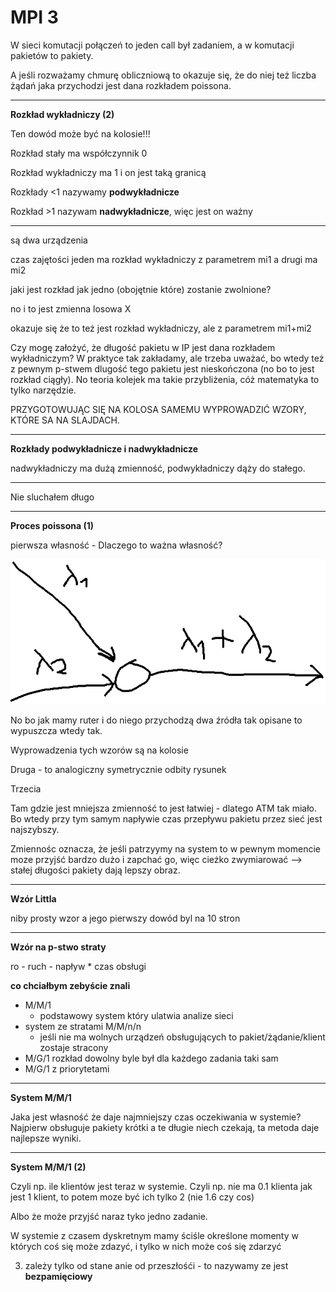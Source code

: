 # MPI 3

W sieci komutacji połączeń to jeden call był zadaniem, a w komutacji pakietów to pakiety.

A jeśli rozważamy chmurę obliczniową to okazuje się, że do niej też liczba żądań jaka przychodzi jest dana rozkładem poissona.



***

**Rozkład wykładniczy (2)**

Ten dowód może być na kolosie!!!

Rozkład stały ma współczynnik 0

Rozkład wykładniczy ma 1 i on jest taką granicą

Rozkłady <1 nazywamy **podwykładnicze**

Rozkład >1 nazywam **nadwykładnicze**, więc jest on ważny

***

są dwa urządzenia

czas zajętości jeden ma rozkład wykładniczy z parametrem mi1 a drugi ma mi2

jaki jest rozkład jak jedno (obojętnie które) zostanie zwolnione?

no  i to jest zmienna losowa X

okazuje się że to też jest rozkład wykładniczy, ale z parametrem mi1+mi2

Czy mogę założyć, że długość pakietu w IP jest dana rozkładem wykładniczym? W praktyce tak zakładamy, ale trzeba uważać, bo wtedy też z pewnym p-stwem dlugość tego pakietu jest nieskończona (no bo to jest rozkład ciągły). No teoria kolejek ma takie przybliżenia, cóż matematyka to tylko narzędzie.

PRZYGOTOWUJĄC SIĘ NA KOLOSA SAMEMU WYPROWADZIĆ WZORY, KTÓRE SA NA SLAJDACH.

***

**Rozkłady podwykładnicze i nadwykładnicze**

nadwykładniczy ma dużą zmienność, podwykładniczy dąży do stałego.

***

Nie sluchałem długo

****

**Proces poissona (1)**

pierwsza własność - Dlaczego to ważna własność?

![](img/1.png)

No bo jak mamy ruter i do niego przychodzą dwa źródła tak opisane to wypuszcza wtedy tak.

Wyprowadzenia tych wzorów są na kolosie 

Druga - to analogiczny symetrycznie odbity rysunek

Trzecia

Tam gdzie jest mniejsza zmienność to jest łatwiej - dlatego ATM tak miało. Bo wtedy przy tym samym napływie czas przepływu pakietu przez sieć jest najszybszy.

Zmiennośc oznacza, że jeśli patrzyymy na system to w pewnym momencie moze przyjść bardzo dużo i zapchać go, więc cieżko zwymiarować --> stałej długości pakiety dają lepszy obraz. 

***

**Wzór Littla**

niby prosty wzor a jego pierwszy dowód byl na 10 stron

***

**Wzór na p-stwo straty**

ro - ruch - napływ * czas obsługi

**co chciałbym zebyście znali**

- M/M/1
  - podstawowy system który ulatwia analize sieci
- system ze stratami M/M/n/n
  - jeśli nie ma wolnych urządzeń obsługujących to pakiet/żądanie/klient zostaje stracony
- M/G/1 rozkład dowolny byle był dla każdego zadania taki sam
- M/G/1 z priorytetami

***

**System M/M/1**

Jaka jest własność że daje najmniejszy czas oczekiwania w systemie? Najpierw obsługuje pakiety krótki a te długie niech czekają, ta metoda daje najlepsze wyniki.

***

**System M/M/1 (2)**

Czyli np. ile klientów jest teraz w systemie. Czyli np. nie ma 0.1 klienta jak jest 1 klient, to potem moze być ich tylko 2 (nie 1.6 czy cos)

Albo że może przyjść naraz tyko jedno zadanie.

W systemie z czasem dyskretnym mamy ściśle określone momenty w których coś się może zdazyć, i tylko w nich może coś się zdarzyć

3) zależy tylko od stane anie od przeszłośći - to nazywamy ze jest **bezpamięciowy**
